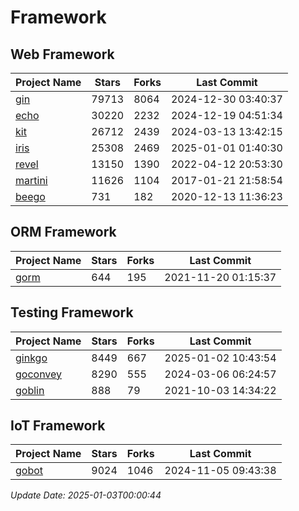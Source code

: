 # Framework

## Web Framework
| Project Name | Stars | Forks | Last Commit |
| ------------ | ----- | ----- | ----------- |
| [gin](https://github.com/gin-gonic/gin) | 79713 | 8064 | 2024-12-30 03:40:37 |
| [echo](https://github.com/labstack/echo) | 30220 | 2232 | 2024-12-19 04:51:34 |
| [kit](https://github.com/go-kit/kit) | 26712 | 2439 | 2024-03-13 13:42:15 |
| [iris](https://github.com/kataras/iris) | 25308 | 2469 | 2025-01-01 01:40:30 |
| [revel](https://github.com/revel/revel) | 13150 | 1390 | 2022-04-12 20:53:30 |
| [martini](https://github.com/go-martini/martini) | 11626 | 1104 | 2017-01-21 21:58:54 |
| [beego](https://github.com/astaxie/beego) | 731 | 182 | 2020-12-13 11:36:23 |

## ORM Framework
| Project Name | Stars | Forks | Last Commit |
| ------------ | ----- | ----- | ----------- |
| [gorm](https://github.com/jinzhu/gorm) | 644 | 195 | 2021-11-20 01:15:37 |

## Testing Framework
| Project Name | Stars | Forks | Last Commit |
| ------------ | ----- | ----- | ----------- |
| [ginkgo](https://github.com/onsi/ginkgo) | 8449 | 667 | 2025-01-02 10:43:54 |
| [goconvey](https://github.com/smartystreets/goconvey) | 8290 | 555 | 2024-03-06 06:24:57 |
| [goblin](https://github.com/franela/goblin) | 888 | 79 | 2021-10-03 14:34:22 |

## IoT Framework
| Project Name | Stars | Forks | Last Commit |
| ------------ | ----- | ----- | ----------- |
| [gobot](https://github.com/hybridgroup/gobot) | 9024 | 1046 | 2024-11-05 09:43:38 |

*Update Date: 2025-01-03T00:00:44*
